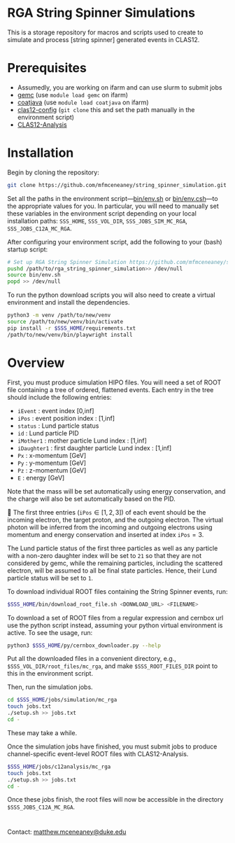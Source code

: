 # RGA String Spinner Simulations

This is a storage repository for macros and scripts used to create to simulate and process [string spinner] generated events in CLAS12.

# Prerequisites
* Assumedly, you are working on ifarm and can use slurm to submit jobs
* [gemc](https://gemc.jlab.org/gemc/html/index.html) (use `module load gemc` on ifarm)
* [coatjava](https://github.com/JeffersonLab/coatjava) (use `module load coatjava` on ifarm)
* [clas12-config](https://github.com/JeffersonLab/clas12-config.git) (`git clone` this and set the path manually in the environment script)
* [CLAS12-Analysis](https://github.com/mfmceneaney/CLAS12-Analysis.git)

# Installation

Begin by cloning the repository:
```bash
git clone https://github.com/mfmceneaney/string_spinner_simulation.git
```

Set all the paths in the environment script&mdash;[bin/env.sh](bin/env.sh) or [bin/env.csh](bin/env.csh)&mdash;to the appropriate values for you.
In particular, you will need to manually set these variables in the environment script depending on your local installation paths:
`SSS_HOME`, `SSS_VOL_DIR`, `SSS_JOBS_SIM_MC_RGA`, `SSS_JOBS_C12A_MC_RGA`.

After configuring your environment script, add the following to your (bash) startup script:
```bash
# Set up RGA String Spinner Simulation https://github.com/mfmceneaney/string_spinner_simulation.git
pushd /path/to/rga_string_spinner_simulation>> /dev/null
source bin/env.sh
popd >> /dev/null
```

To run the python download scripts you will also need to create a virtual environment and install the dependencies.
```bash
python3 -m venv /path/to/new/venv
source /path/to/new/venv/bin/activate
pip install -r $SSS_HOME/requirements.txt
/path/to/new/venv/bin/playwright install
```

# Overview

First, you must produce simulation HIPO files.
You will need a set of ROOT file containing a tree of ordered, flattened events.
Each entry in the tree should include the following entries:
- `iEvent` : event index \[0,inf\]
- `iPos` : event position index : \[1,inf\]
- `status` : Lund particle status
- `id` : Lund particle PID
- `iMother1` : mother particle Lund index : \[1,inf\]
- `iDaughter1` : first daughter particle Lund index : \[1,inf\]
- `Px` : x-momentum \[GeV\]
- `Py` : y-momentum \[GeV\]
- `Pz` : z-momentum \[GeV\]
- `E` : energy \[GeV\]

Note that the mass will be set automatically using energy conservation, and the charge will also be set automatically based on the PID.

:red_circle: The first three entries (`iPos`$\in[1,2,3]$) of each event should be the incoming electron, the target proton, and the outgoing electron.  The virtual photon will be inferred from the incoming and outgoing electrons using momentum and energy conservation and inserted at index `iPos`$=3$.

The Lund particle status of the first three particles as well as any particle with a non-zero daughter index will be set to `21` so that they are not considered by gemc, while the remaining particles, including the scattered electron, will be assumed to all be final state particles.  Hence, their Lund particle status will be set to `1`.

To download individual ROOT files containing the String Spinner events, run:
```bash
$SSS_HOME/bin/download_root_file.sh <DONWLOAD_URL> <FILENAME>
```

To download a set of ROOT files from a regular expression and cernbox url use the python script instead, assuming your python virtual environment is active.  To see the usage, run:
```bash
python3 $SSS_HOME/py/cernbox_downloader.py --help
```

Put all the downloaded files in a convenient directory, e.g., `$SSS_VOL_DIR/root_files/mc_rga`, and make `$SSS_ROOT_FILES_DIR` point to this in the environment script.

Then, run the simulation jobs.
```bash
cd $SSS_HOME/jobs/simulation/mc_rga
touch jobs.txt
./setup.sh >> jobs.txt
cd -
```
These may take a while.

Once the simulation jobs have finished, you must submit jobs to produce channel-specific event-level ROOT files with CLAS12-Analysis.
```bash
$SSS_HOME/jobs/c12analysis/mc_rga
touch jobs.txt
./setup.sh >> jobs.txt
cd -
```

Once these jobs finish, the root files will now be accessible in the directory `$SSS_JOBS_C12A_MC_RGA`.

#

Contact: matthew.mceneaney@duke.edu

